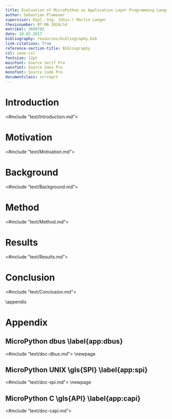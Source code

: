 ```yaml
---
title: Evaluation of MicroPython as Application Layer Programming Language on SmallSats
author: Sebastian Plamauer
supervisor: Dipl.-Ing. (Univ.) Martin Langer
thesisnumber: RT-MA 2016/14
matrikel: 3609702
date: 28.02.2017
bibliography: resources/bibliography.bib
link-citations: True
reference-section-title: Bibliography
csl: ieee.csl
fontsize: 12pt
mainfont: Source Serif Pro
sansfont: Source Sans Pro
monofont: Source Code Pro
documentclass: scrreprt
---
```


# Introduction

<#include "text/Introduction.md">

# Motivation

<#include "text/Motivation.md">

# Background

<#include "text/Background.md">

# Method

<#include "text/Method.md">

# Results

<#include "text/Results.md">

# Conclusion

<#include "text/Conclusion.md">

\\appendix

# Appendix

## MicroPython dbus \\label{app:dbus}

<#include "text/doc-dbus.md">
\\newpage

## MicroPython UNIX \\gls{SPI} \\label{app:spi}

<#include "text/doc-spi.md">
\\newpage

## MicroPython C \\gls{API} \\label{app:capi}

<#include "text/doc-capi.md">

<!--## Survey \\label{app:survey}-->

<!--### Group A {-}-->

<!--\\includepdf[pages=-,pagecommand={},width=\\textwidth]{resources/pdf/plangs1.pdf}-->

<!--### Group B {-}-->

<!--\\includepdf[pages=-,pagecommand={},width=\\textwidth]{resources/pdf/plangs2.pdf}-->
